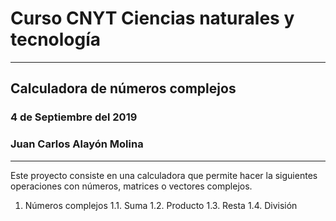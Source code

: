 # Curso CNYT Ciencias naturales y tecnología
---
## Calculadora de números complejos
### 4 de Septiembre del 2019
### Juan Carlos Alayón Molina
---
Este proyecto consiste en una calculadora que permite hacer la siguientes operaciones con números, matrices o vectores complejos.
1. Números complejos
1.1.  Suma
1.2. Producto
1.3. Resta
1.4. División
